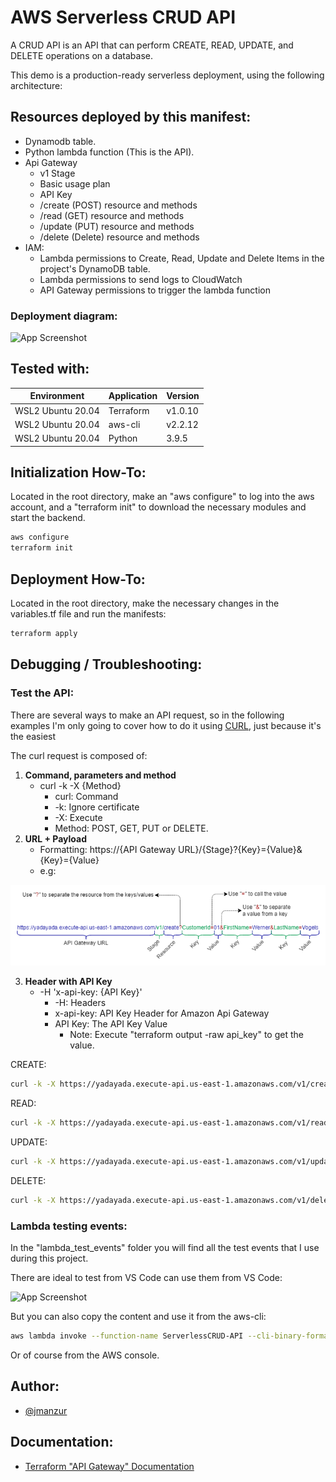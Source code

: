 # AWS Serverless CRUD API

A CRUD API is an API that can perform CREATE, READ, UPDATE, and DELETE operations on a database.

This demo is a production-ready serverless deployment, using the following architecture:

## Resources deployed by this manifest:

- Dynamodb table.
- Python lambda function (This is the API).
- Api Gateway
  - v1 Stage
  - Basic usage plan
  - API Key
  - /create (POST) resource and methods
  - /read (GET) resource and methods
  - /update (PUT) resource and methods
  - /delete (Delete) resource and methods
- IAM:
  - Lambda permissions to Create, Read, Update and Delete Items in the project's DynamoDB table.
  - Lambda permissions to send logs to CloudWatch
  - API Gateway permissions to trigger the lambda function

### Deployment diagram:

![App Screenshot](https://1.bp.blogspot.com/-dBckAkI7Zqk/YX6t-NGdxLI/AAAAAAAAFuM/twv5vWzJTvoEIilQz3IuJxXt3e83tgP2gCLcBGAsYHQ/s16000/serverless-crud-api.drawio.png)

## Tested with: 

| Environment | Application | Version  |
| ----------------- |-----------|---------|
| WSL2 Ubuntu 20.04 | Terraform | v1.0.10 |
| WSL2 Ubuntu 20.04 | aws-cli | v2.2.12 |
| WSL2 Ubuntu 20.04 | Python | 3.9.5 |

## Initialization How-To:

Located in the root directory, make an "aws configure" to log into the aws account, and a "terraform init" to download the necessary modules and start the backend.

```bash
aws configure
terraform init
```

## Deployment How-To:

Located in the root directory, make the necessary changes in the variables.tf file and run the manifests:

```bash
terraform apply
```

## Debugging / Troubleshooting:

### Test the API:

There are several ways to make an API request, so in the following examples I'm only going to cover how to do it using [CURL](https://en.wikipedia.org/wiki/CURL), just because it's the easiest

The curl request is composed of:
 1. **Command, parameters and method**
    - curl -k -X {Method}
      - curl: Command
      - -k: Ignore certificate
      - -X: Execute
      - Method: POST, GET, PUT or DELETE.
 2. **URL + Payload**
    - Formatting: https://{API Gateway URL}/{Stage}?{Key}={Value}&{Key}={Value}
    - e.g:

![App Screenshot](images/url_format.png)

 3. **Header with API Key**
    - -H 'x-api-key: {API Key}'
      - -H: Headers
      - x-api-key: API Key Header for Amazon Api Gateway
      - API Key: The API Key Value
        - Note: Execute "terraform output -raw api_key" to get the value.

CREATE:
```bash
curl -k -X https://yadayada.execute-api.us-east-1.amazonaws.com/v1/create?CustomerId=01&FirstName=Werner&LastName=Vogels -H 'x-api-key: 1234abcd'
```

READ:
```bash
curl -k -X https://yadayada.execute-api.us-east-1.amazonaws.com/v1/read?CustomerId=01 -H 'x-api-key: 1234abcd'
```

UPDATE:
```bash
curl -k -X https://yadayada.execute-api.us-east-1.amazonaws.com/v1/update?CustomerId=01&LastName=Werners -H 'x-api-key: 1234abcd'
```

DELETE:
```bash
curl -k -X https://yadayada.execute-api.us-east-1.amazonaws.com/v1/delete?CustomerId=01 -H 'x-api-key: 1234abcd'
```

### Lambda testing events:

In the "lambda_test_events" folder you will find all the test events that I use during this project.

There are ideal to test from VS Code can use them from VS Code:

![App Screenshot](./images/test_from_vs_serverless_crud.pngtest_from_vs_serverless_crud.png)

But you can also copy the content and use it from the aws-cli:

```bash
aws lambda invoke --function-name ServerlessCRUD-API --cli-binary-format raw-in-base64-out --payload '{"http_method": "POST", "CustomerId": "1", "FirstName": "Werner", "LastName": "Vogels"}' response.json
```

Or of course from the AWS console.

## Author:

- [@jmanzur](https://jmanzur.com)

## Documentation:

- [Terraform "API Gateway" Documentation](https://registry.terraform.io/providers/hashicorp/aws/latest/docs/resources/api_gateway_rest_api)